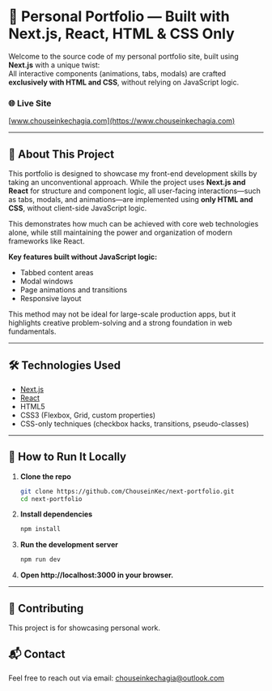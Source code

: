 # 🧠 Personal Portfolio — Built with Next.js, React, HTML & CSS Only

Welcome to the source code of my personal portfolio site, built using **Next.js** with a unique twist:  
All interactive components (animations, tabs, modals) are crafted **exclusively with HTML and CSS**, without relying on JavaScript logic.

### 🌐 Live Site

[www.chouseinkechagia.com](https://www.chouseinkechagia.com)

---

## 📌 About This Project

This portfolio is designed to showcase my front-end development skills by taking an unconventional approach. While the project uses **Next.js and React** for structure and component logic, all user-facing interactions—such as tabs, modals, and animations—are implemented using **only HTML and CSS**, without client-side JavaScript logic.

This demonstrates how much can be achieved with core web technologies alone, while still maintaining the power and organization of modern frameworks like React.

**Key features built without JavaScript logic:**

- Tabbed content areas
- Modal windows
- Page animations and transitions
- Responsive layout

This method may not be ideal for large-scale production apps, but it highlights creative problem-solving and a strong foundation in web fundamentals.

---

## 🛠️ Technologies Used

- [Next.js](https://nextjs.org/)
- [React](https://reactjs.org/)
- HTML5
- CSS3 (Flexbox, Grid, custom properties)
- CSS-only techniques (checkbox hacks, transitions, pseudo-classes)

---

## 🧪 How to Run It Locally

1. **Clone the repo**
   ```bash
   git clone https://github.com/ChouseinKec/next-portfolio.git
   cd next-portfolio
   ```
2. **Install dependencies**
   ```bash
   npm install
   ```
3. **Run the development server**

   ```bash
   npm run dev
   ```

4. **Open http://localhost:3000 in your browser.**

---

## 🤝 Contributing
This project is for showcasing personal work.

## 📬 Contact
 Feel free to reach out via email: chouseinkechagia@outlook.com
